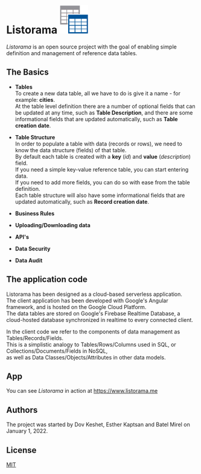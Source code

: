 # Listorama <img src="/listorama.png" alt="Listorama" style="height:75px; width:75px;"/>
*Listorama* is an open source project with the goal of enabling simple definition and management of reference data tables.</br>

## The Basics</br>

* **Tables**</br>
  To create a new data table, all we have to do is give it a name - for example: **cities**.</br>
  At the table level definition there are a number of optional fields that can be updated at any time, such as **Table Description**,
  and there are some informational fields that are updated automatically, such as **Table creation date**.</br>

* **Table Structure**</br>
  In order to populate a table with data (records or rows), we need to know the data structure (fields) of that table.</br>
  By default each table is created with a **key** (*id*) and **value** (*description*) field.</br>
  If you need a simple key-value reference table, you can start entering data.</br>
  If you need to add more fields, you can do so with ease from the table definition.</br>
  Each table structure will also have some informational fields that are updated automatically, such as **Record creation date**.</br>

* **Business Rules**</br>

* **Uploading/Downloading data**</br>

* **API's**</br>

* **Data Security**</br>

* **Data Audit**</br>

## The application code
Listorama has been designed as a cloud-based serverless application.</br>
The client application has been developed with Google's Angular framework, and is hosted on the Google Cloud Platform.</br>
The data tables are stored on Google's Firebase Realtime Database, a cloud-hosted database synchronized in realtime to every connected client.</br>

In the client code we refer to the components of data management as Tables/Records/Fields.</br>
This is a simplistic analogy to Tables/Rows/Columns used in SQL, or Collections/Documents/Fields in NoSQL,</br>
as well as Data Classes/Objects/Attributes in other data models.</br>

## App
You can see *Listorama* in action at https://www.listorama.me

## Authors
The project was started by Dov Keshet, Esther Kaptsan and Batel Mirel on January 1, 2022.

## License
[MIT](https://choosealicense.com/licenses/mit/)

